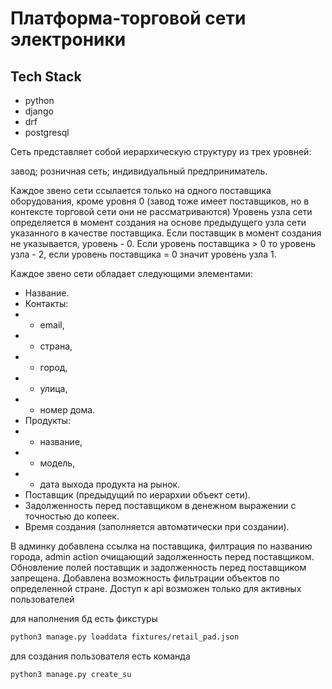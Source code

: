 # Платформа-торговой сети электроники

## Tech Stack

- python
- django
- drf
- postgresql

Сеть представляет собой иерархическую структуру из трех уровней:

завод;
розничная сеть;
индивидуальный предприниматель.

Каждое звено сети ссылается только на одного поставщика оборудования, кроме уровня 0 (завод тоже имеет поставщиков,
но в контексте торговой сети они не рассматриваются)
Уровень узла сети определяется в момент создания на основе предыдущего узла сети указанного в качестве поставщика.
Если поставщик в момент создания не указывается, уровень - 0. Если уровень поставщика > 0 то уровень узла - 2, если 
уровень поставщика = 0 значит уровень узла 1. 

Каждое звено сети обладает следующими элементами:
- Название.
- Контакты:
- - email,
- - страна,
- - город,
- - улица,
- - номер дома.
- Продукты:
- - название,
- - модель,
- - дата выхода продукта на рынок.
- Поставщик (предыдущий по иерархии объект сети).
- Задолженность перед поставщиком в денежном выражении с точностью до копеек. 
- Время создания (заполняется автоматически при создании).

В админку добавлена ссылка на поставщика, филтрация по названию города, admin action очищающий задолженность перед поставщиком.
Обновление полей поставщик и задолженность перед поставщиком запрещена.
Добавлена возможность фильтрации объектов по определенной стране.
Доступ к api возможен только для активных пользователей

для наполнения бд есть фикстуры
```sh
python3 manage.py loaddata fixtures/retail_pad.json
```
для создания пользователя есть команда
```sh
python3 manage.py create_su
```
